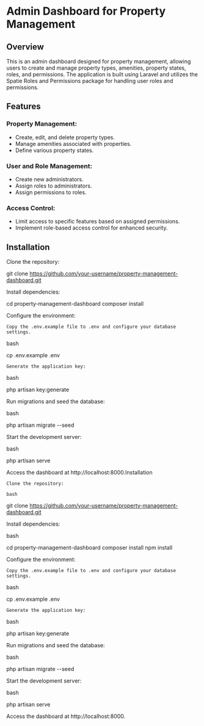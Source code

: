 # Admin Dashboard for Property Management
## Overview
This is an admin dashboard designed for property management, allowing users to create and manage property types, amenities, property states, roles, and permissions. The application is built using Laravel and utilizes the Spatie Roles and Permissions package for handling user roles and permissions.
## Features
### Property Management:
*    Create, edit, and delete property types.
*    Manage amenities associated with properties.
*    Define various property states.
### User and Role Management:

*   Create new administrators.
*   Assign roles to administrators.
*   Assign permissions to roles.

### Access Control:

*   Limit access to specific features based on assigned permissions.
*   Implement role-based access control for enhanced security.

## Installation

Clone the repository:
 
git clone https://github.com/your-username/property-management-dashboard.git

Install dependencies:
 
cd property-management-dashboard
composer install

Configure the environment:

    Copy the .env.example file to .env and configure your database settings.

bash

cp .env.example .env

    Generate the application key:

bash

php artisan key:generate

Run migrations and seed the database:

bash

php artisan migrate --seed

Start the development server:

bash

php artisan serve

Access the dashboard at http://localhost:8000.Installation

    Clone the repository:

    bash

git clone https://github.com/your-username/property-management-dashboard.git

Install dependencies:

bash

cd property-management-dashboard
composer install
npm install

Configure the environment:

    Copy the .env.example file to .env and configure your database settings.

bash

cp .env.example .env

    Generate the application key:

bash

php artisan key:generate

Run migrations and seed the database:

bash

php artisan migrate --seed

Start the development server:

bash

php artisan serve

Access the dashboard at http://localhost:8000.